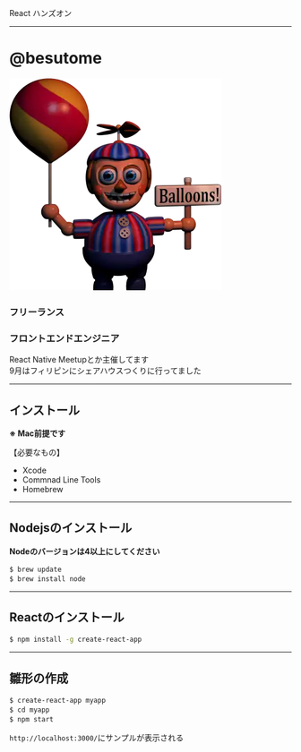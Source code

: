 React ハンズオン

---

# @besutome
![right](./profile.png)

### フリーランス 
### フロントエンドエンジニア

React Native Meetupとか主催してます  
9月はフィリピンにシェアハウスつくりに行ってました

---

## インストール

**※ Mac前提です**

【必要なもの】
+ Xcode
+ Commnad Line Tools
+ Homebrew

---

## Nodejsのインストール

**Nodeのバージョンは4以上にしてください**

```sh
$ brew update
$ brew install node
```

---

## Reactのインストール

```sh
$ npm install -g create-react-app
```

---

## 雛形の作成

```sh
$ create-react-app myapp
$ cd myapp
$ npm start
```

`http://localhost:3000/`にサンプルが表示される
